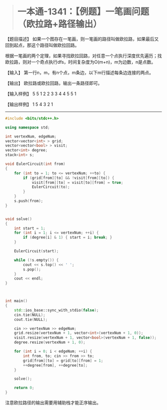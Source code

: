 > # 一本通-1341：【例题】一笔画问题（欧拉路+路径输出）

【题目描述】
如果一个图存在一笔画，则一笔画的路径叫做欧拉路，如果最后又回到起点，那这个路径叫做欧拉回路。

根据一笔画的两个定理，如果寻找欧拉回路，对任意一个点执行深度优先遍历；找欧拉路，则对一个奇点执行dfs，时间复杂度为O(m+n)，m为边数，n是点数。

【输入】
第一行n，m，有n个点，m条边，以下m行描述每条边连接的两点。

【输出】
欧拉路或欧拉回路，输出一条路径即可。

【输入样例】
5 5
1 2
2 3
3 4
4 5
5 1

【输出样例】
1 5 4 3 2 1

-----

```c++
#include <bits/stdc++.h>

using namespace std;

int vertexNum, edgeNum;
vector<vector<int> > grid;
vector<vector<bool> > visit;
vector<int> degree;
stack<int> s;

void EulerCircuit(int from)
{
	for (int to = 1; to <= vertexNum; ++to) {
		if (grid[from][to] && !visit[from][to]) {
			visit[from][to] = visit[to][from] = true;
			EulerCircuit(to);
		}
	}
	s.push(from);
}


void solve()
{
	int start = 1;
	for (int i = 1; i <= vertexNum; ++i) {
		if (degree[i] & 1) { start = i; break; }
	}

	EulerCircuit(start);

	while (!s.empty()) {
		cout << s.top() << ' ';
		s.pop();
	}
	cout << endl;
}



int main()
{
	std::ios_base::sync_with_stdio(false);
	cin.tie(NULL);
	cout.tie(NULL);

	cin >> vertexNum >> edgeNum;
	grid.resize(vertexNum + 1, vector<int>(vertexNum + 1, 0));
	visit.resize(vertexNum + 1, vector<bool>(vertexNum + 1, false));
	degree.resize(vertexNum + 1, 0);

	for (int i = 0; i < edgeNum; ++i) {
		int from, to; cin >> from >> to;
		grid[from][to] = grid[to][from] = 1;
		++degree[from], ++degree[to];
	}

	solve();

	return 0;
}
```

注意欧拉路径的输出需要用辅助栈才能正序输出。